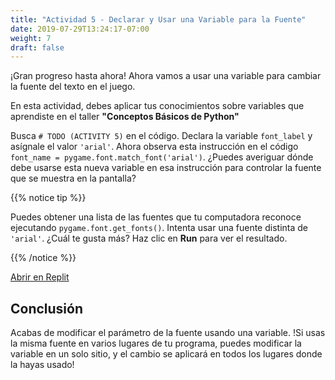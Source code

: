 ```yaml
---
title: "Actividad 5 - Declarar y Usar una Variable para la Fuente"
date: 2019-07-29T13:24:17-07:00
weight: 7
draft: false
---
```


¡Gran progreso hasta ahora! Ahora vamos a usar una variable para cambiar la fuente del texto en el juego.

En esta actividad, debes aplicar tus conocimientos sobre variables que aprendiste en el taller **"Conceptos Básicos de Python"**

Busca `# TODO (ACTIVITY 5)` en el código. Declara la variable `font_label` y asígnale el valor `'arial'`. Ahora observa esta instrucción en el código `font_name = pygame.font.match_font('arial')`. ¿Puedes averiguar dónde debe usarse esta nueva variable en esa instrucción para controlar la fuente que se muestra en la pantalla?

{{% notice tip %}}

Puedes obtener una lista de las fuentes que tu computadora reconoce ejecutando `pygame.font.get_fonts()`. Intenta usar una fuente distinta de `'arial'`. ¿Cuál te gusta más? Haz clic en **Run** para ver el resultado.

{{% /notice %}}

<a class="my-2 mx-4 btn btn-info" href="https://replit.com/@nuevofoundation/PongLessonStudent" target="_blank">Abrir en Replit</a>

## Conclusión

Acabas de modificar el parámetro de la fuente usando una variable. !Si usas la misma fuente en varios lugares de tu programa, puedes modificar la variable en un solo sitio, y el cambio se aplicará en todos los lugares donde la hayas usado!